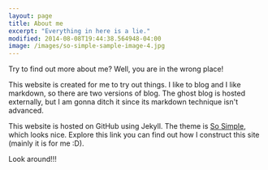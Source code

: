```yaml
---
layout: page
title: About me
excerpt: "Everything in here is a lie."
modified: 2014-08-08T19:44:38.564948-04:00
image: /images/so-simple-sample-image-4.jpg
---
```


Try to find out more about me? Well, you are in the wrong place!

This website is created for me to try out things. I like to blog and I like markdown, so there are two versions of blog. The ghost blog is hosted externally, but I am gonna ditch it since its markdown technique isn't advanced.

This website is hosted on GitHub using Jekyll. The theme is [So Simple][1], which looks nice. Explore this link you can find out how I construct this site (mainly it is for me :D).

Look around!!!

[1]: http://mmistakes.github.io/so-simple-theme/ "So Simple Theme"
